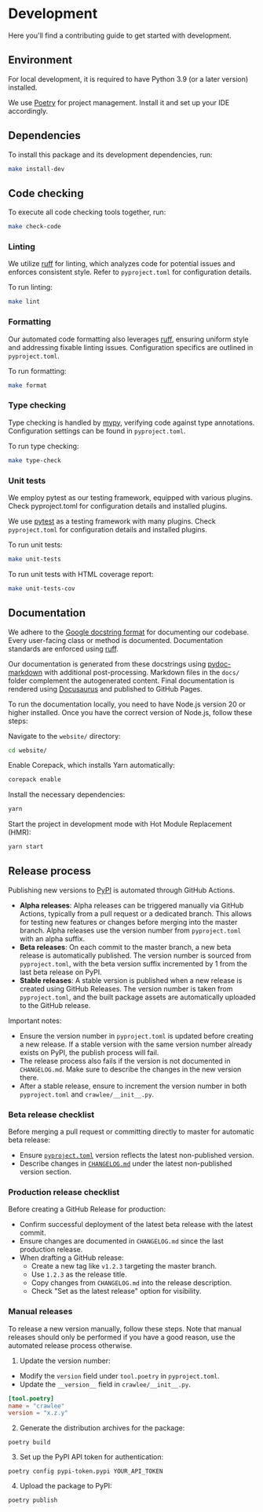 # Development

Here you'll find a contributing guide to get started with development.

## Environment

For local development, it is required to have Python 3.9 (or a later version) installed.

We use [Poetry](https://python-poetry.org/) for project management. Install it and set up your IDE accordingly.

## Dependencies

To install this package and its development dependencies, run:

```bash
make install-dev
```

## Code checking

To execute all code checking tools together, run:

```bash
make check-code
```

### Linting

We utilize [ruff](https://docs.astral.sh/ruff/) for linting, which analyzes code for potential issues and enforces consistent style. Refer to `pyproject.toml` for configuration details.

To run linting:

```bash
make lint
```

### Formatting

Our automated code formatting also leverages [ruff](https://docs.astral.sh/ruff/), ensuring uniform style and addressing fixable linting issues. Configuration specifics are outlined in `pyproject.toml`.

To run formatting:

```bash
make format
```

### Type checking

Type checking is handled by [mypy](https://mypy.readthedocs.io/), verifying code against type annotations. Configuration settings can be found in `pyproject.toml`.

To run type checking:

```bash
make type-check
```

### Unit tests

We employ pytest as our testing framework, equipped with various plugins. Check pyproject.toml for configuration details and installed plugins.

We use [pytest](https://docs.pytest.org/) as a testing framework with many plugins. Check `pyproject.toml` for configuration details and installed plugins.

To run unit tests:

```bash
make unit-tests
```

To run unit tests with HTML coverage report:

```bash
make unit-tests-cov
```

<!--
TODO:

## Integration tests

...
-->

## Documentation

We adhere to the [Google docstring format](https://sphinxcontrib-napoleon.readthedocs.io/en/latest/example_google.html) for documenting our codebase. Every user-facing class or method is documented. Documentation standards are enforced using [ruff](https://docs.astral.sh/ruff/).

Our documentation is generated from these docstrings using [pydoc-markdown](https://pypi.org/project/pydoc-markdown/) with additional post-processing. Markdown files in the `docs/` folder complement the autogenerated content. Final documentation is rendered using [Docusaurus](https://docusaurus.io/) and published to GitHub Pages.

To run the documentation locally, you need to have Node.js version 20 or higher installed. Once you have the correct version of Node.js, follow these steps:

Navigate to the `website/` directory:

```bash
cd website/
```

Enable Corepack, which installs Yarn automatically:

```bash
corepack enable
```

Install the necessary dependencies:

```bash
yarn
```

Start the project in development mode with Hot Module Replacement (HMR):

```bash
yarn start
```

## Release process

Publishing new versions to [PyPI](https://pypi.org/project/crawlee) is automated through GitHub Actions.

- **Alpha releases**: Alpha releases can be triggered manually via GitHub Actions, typically from a pull request or a dedicated branch. This allows for testing new features or changes before merging into the master branch. Alpha releases use the version number from `pyproject.toml` with an alpha suffix.
- **Beta releases**: On each commit to the master branch, a new beta release is automatically published. The version number is sourced from `pyproject.toml`, with the beta version suffix incremented by 1 from the last beta release on PyPI.
- **Stable releases**: A stable version is published when a new release is created using GitHub Releases. The version number is taken from `pyproject.toml`, and the built package assets are automatically uploaded to the GitHub release.

Important notes:

- Ensure the version number in `pyproject.toml` is updated before creating a new release. If a stable version with the same version number already exists on PyPI, the publish process will fail.
- The release process also fails if the version is not documented in `CHANGELOG.md`. Make sure to describe the changes in the new version there.
- After a stable release, ensure to increment the version number in both `pyproject.toml` and `crawlee/__init__.py`.

### Beta release checklist

Before merging a pull request or committing directly to master for automatic beta release:

- Ensure [`pyproject.toml`](pyproject.toml) version reflects the latest non-published version.
- Describe changes in [`CHANGELOG.md`](CHANGELOG.md) under the latest non-published version section.

### Production release checklist

Before creating a GitHub Release for production:

- Confirm successful deployment of the latest beta release with the latest commit.
- Ensure changes are documented in `CHANGELOG.md` since the last production release.
- When drafting a GitHub release:
    - Create a new tag like `v1.2.3` targeting the master branch.
    - Use `1.2.3` as the release title.
    - Copy changes from `CHANGELOG.md` into the release description.
    - Check "Set as the latest release" option for visibility.

### Manual releases

To release a new version manually, follow these steps. Note that manual releases should only be performed if you have a good reason, use the automated release process otherwise.

1. Update the version number:

- Modify the `version` field under `tool.poetry` in `pyproject.toml`.
- Update the `__version__` field in `crawlee/__init__.py`.

```toml
[tool.poetry]
name = "crawlee"
version = "x.z.y"
```

2. Generate the distribution archives for the package:

```shell
poetry build
```

3. Set up the PyPI API token for authentication:

```shell
poetry config pypi-token.pypi YOUR_API_TOKEN
```

4. Upload the package to PyPI:

```shell
poetry publish
```

